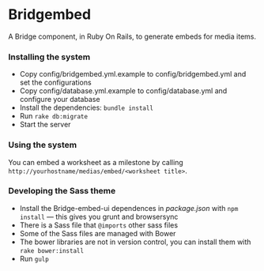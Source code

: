 Bridgembed
==========

A Bridge component, in Ruby On Rails, to generate embeds for media items.

### Installing the system

* Copy config/bridgembed.yml.example to config/bridgembed.yml and set the configurations
* Copy config/database.yml.example to config/database.yml and configure your database
* Install the dependencies: `bundle install`
* Run `rake db:migrate`
* Start the server

### Using the system

You can embed a worksheet as a milestone by calling `http://yourhostname/medias/embed/<worksheet title>`.

### Developing the Sass theme

* Install the Bridge-embed-ui dependences in *package.json* with `npm install` — this gives you grunt and browsersync
* There is a Sass file that `@imports` other sass files
* Some of the Sass files are managed with Bower
* The bower libraries are not in version control, you can install them with `rake bower:install`
* Run `gulp`
